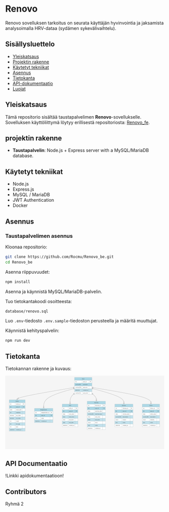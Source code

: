 # Renovo

Renovo sovelluksen tarkoitus on seurata käyttäjän hyvinvointia ja jaksamista analysoimalla HRV-dataa (sydämen sykevälivaihtelu).

## Sisällysluettelo
- [Yleiskatsaus](#yleiskatsaus)
- [Projektin rakenne](#projektirakenne)
- [Käytetyt tekniikat](#teknologiat-käytetty)
- [Asennus](#asennus)
- [Tietokanta](#tietokanta)
- [API-dokumentaatio](#api-documentation)
- [Luojat](#contributors)

## Yleiskatsaus

Tämä repositorio sisältää taustapalvelimen **Renovo**-sovellukselle.
Sovelluksen käyttöliittymä löytyy erillisestä repositoriosta: [Renovo_fe](https://github.com/Rocmu/Renovo_fe).

## projektin rakenne

- **Taustapalvelin**: Node.js + Express server with a MySQL/MariaDB database.

## Käytetyt tekniikat

- Node.js
- Express.js
- MySQL / MariaDB
- JWT Authentication
- Docker

## Asennus

### Taustapalvelimen asennus

Kloonaa repositorio:

```bash
git clone https://github.com/Rocmu/Renovo_be.git
cd Renovo_be
```

Asenna riippuvuudet:

```bash
npm install
```

Asenna ja käynnistä MySQL/MariaDB-palvelin.

Tuo tietokantakoodi osoitteesta:

```bash
database/renovo.sql
```

Luo `.env`-tiedosto `.env.sample`-tiedoston perusteella ja määritä muuttujat.

Käynnistä kehityspalvelin:

```bash
npm run dev
```

## Tietokanta

Tietokannan rakenne ja kuvaus:

![alt text](database/tietokanta.png)


## API Documentaatio

!Linkki apidokumentaatioon!

## Contributors

Ryhmä 2
